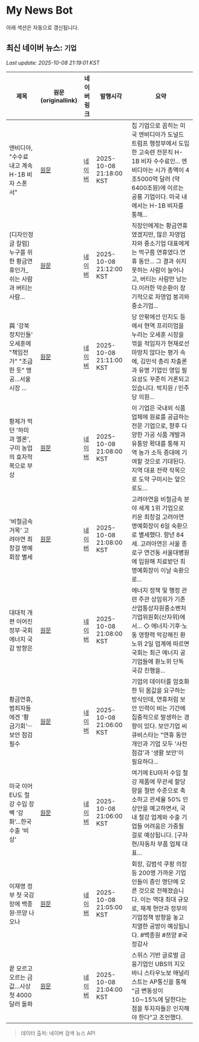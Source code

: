 # My News Bot

아래 섹션은 자동으로 갱신됩니다.

<!-- NEWS:START -->
## 최신 네이버 뉴스: `기업`
_Last update: 2025-10-08 21:19:01 KST_

| 제목 | 원문(originallink) | 네이버 링크 | 발행시각 | 요약 |
|---|---|---|---|---|
| 엔비디아, "수수료 내고 계속 H-1B 비자 스폰서" | [원문](https://www.ajunews.com/view/20251008104759358) | [네이버](https://www.ajunews.com/view/20251008104759358) | 2025-10-08 21:18:00 KST | 칩 기업으로 꼽히는 미국 엔비디아가 도널드 트럼프 행정부에서 도입한 고숙련 전문직 H-1B 비자 수수료인... 엔비디아는 시가 총액이 4조5000억 달러 (약 6400조원)에 이르는 공룡 기업이다. 미국 내에서는 H-1B 비자를 통해... |
| [디자인정글 칼럼] 누구를 위한 황금연휴인가_ 쉬는 사람과 버티는 사람... | [원문](https://www.jungle.co.kr/magazine/206972) | [네이버](https://www.jungle.co.kr/magazine/206972) | 2025-10-08 21:12:00 KST | 직장인에게는 황금연휴였겠지만, 많은 자영업자와 중소기업 대표에게는 먹구름 연휴였다.연휴 동안... 그 결과 쉬지 못하는 사람이 늘어나고, 버티는 사람만 남는다.이러한 악순환이 장기적으로 자영업 붕괴와 중소기업... |
| 與 '강북 정치인들' 오세훈에 "책임전가" "조급한 듯" 맹공…서울시장 ... | [원문](https://news.tvchosun.com/site/data/html_dir/2025/10/08/2025100890140.html) | [네이버](https://n.news.naver.com/mnews/article/448/0000562187?sid=100) | 2025-10-08 21:11:00 KST | 당 안팎에선 인지도 등에서 현역 프리미엄을 누리는 오세훈 시장을 꺾을 적임자가 현재로선 마땅치 않다는 평가 속에, 김민석 총리 차출론과 유명 기업인 영입 필요성도 꾸준히 거론되고 있습니다. 박지원 / 민주당 의원... |
| 황제가 먹던 '하미과 멜론', 구미 농업의 효자작목으로 부상 | [원문](https://www.ajunews.com/view/20251008150400407) | [네이버](https://www.ajunews.com/view/20251008150400407) | 2025-10-08 21:08:00 KST | 이 기업은 국내외 식품 업체에 원료를 공급하는 전문 기업으로, 향후 다양한 가공 식품 개발과 유통망 확대를 통해 지역 농가 소득 증대에 기여할 것으로 기대된다. 지역 대표 전략 작목으로 도약 구미시는 앞으로도... |
| '비철금속 거목' 고려아연 최창걸 명예회장 별세 | [원문](https://www.iusm.co.kr/news/articleView.html?idxno=1054911) | [네이버](https://www.iusm.co.kr/news/articleView.html?idxno=1054911) | 2025-10-08 21:08:00 KST | 고려아연을 비철금속 분야 세계 1위 기업으로 키운 최창걸 고려아연 명예회장이 6일 숙환으로 별세했다. 향년 84세. 고려아연은 서울 종로구 연건동 서울대병원에 입원해 치료받던 최 명예회장이 이날 숙환으로... |
| 대대적 개편 이어진 정부·국회 에너지 국감 방향은 | [원문](https://www.greenpostkorea.co.kr/news/articleView.html?idxno=304296) | [네이버](https://www.greenpostkorea.co.kr/news/articleView.html?idxno=304296) | 2025-10-08 21:08:00 KST | 에너지 정책 및 행정 관련 주관 상임위가 기존 산업통상자원중소벤처기업위원회(산자위)에서... ◇ 에너지·기후·노동 영향력 막강해진 환노위 2일 업계에 따르면 국회는 최근 에너지 공기업들에 환노위 단독 국감 진행을... |
| 황금연휴, 범죄자들에겐 '황금기회'··· 보안 점검 필수 | [원문](https://www.greenpostkorea.co.kr/news/articleView.html?idxno=304276) | [네이버](https://www.greenpostkorea.co.kr/news/articleView.html?idxno=304276) | 2025-10-08 21:06:00 KST | 기업의 데이터를 암호화한 뒤 몸값을 요구하는 방식인데, 연휴처럼 보안 인력이 비는 기간에 집중적으로 발생하는 경향이 있다. 보안기업 씨큐비스타는 "연휴 동안 개인과 기업 모두 '사전 점검'과 '생활 보안'이 필요하다... |
| 미국 이어 EU도 철강 수입 장벽 ‘강화’…한국 수출 ‘비상’ | [원문](https://news.kbs.co.kr/news/pc/view/view.do?ncd=8376629&ref=A) | [네이버](https://n.news.naver.com/mnews/article/056/0012043524?sid=101) | 2025-10-08 21:06:00 KST | 여기에 EU마저 수입 철강 제품에 무관세 할당량을 절반 수준으로 축소하고 관세율 50% 인상안을 예고하면서, 국내 철강 업계와 수출 기업들 어려움은 가중될 걸로 예상됩니다. [구자현/자동차 부품 업체 대표... |
| 이재명 정부 첫 국감장에 백종원·쯔양 나오나 | [원문](https://www.ikbc.co.kr/article/view/kbc202510080048) | [네이버](https://n.news.naver.com/mnews/article/660/0000094389?sid=100) | 2025-10-08 21:05:00 KST | 회장, 김범석 쿠팡 의장 등 200명 가까운 기업인들이 증인 명단에 오른 것으로 전해졌습니다. 이는 역대 최대 규모로, 재계 현안과 정부의 기업정책 방향을 놓고 치열한 공방이 예상됩니다. #백종원 #쯔양 #국정감사 |
| 끝 모르고 오르는 금값…사상 첫 4000달러 돌파 | [원문](https://www.munhwa.com/article/11538114?ref=naver) | [네이버](https://n.news.naver.com/mnews/article/021/0002741441?sid=101) | 2025-10-08 21:04:00 KST | 스위스 기반 글로벌 금융기업인 UBS의 지오바니 스타우노보 애널리스트는 AP통신을 통해 “금 변동성이 10∼15%에 달한다는 점을 투자자들은 인지해야 한다”고 조언했다. |

> 데이터 출처: 네이버 검색 뉴스 API
<!-- NEWS:END -->
